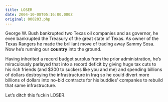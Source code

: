 ```yaml
---
title: LOSER
date: 2004-10-08T05:16:00.000Z
original: 000203.php
---
```


George W. Bush bankrupted two Texas oil companies and as governor, he even bankrupted the Treasury of the great state of Texas. As owner of the Texas Rangers he made the brilliant move of trading away Sammy Sosa. Now he’s running our <b>country</b> into the ground.

Having inherited a record budget surplus from the prior administration, he’s miraculously parlayed that into a record deficit by giving huge tax cuts to his rich friends (and $300 to suckers like you and me) and spending billions of dollars destroying the infrastructure in Iraq so he could divert more billions of dollars into no-bid contracts for his buddies’ companies to rebuild that same infrastructure.

Let’s ditch this fuckin LOSER.
